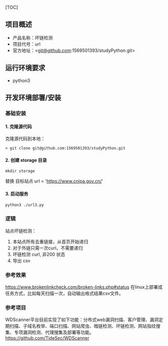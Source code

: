 [TOC]

## 项目概述

* 产品名称：坏链检测
* 项目代号：url
* 官方地址：<git@github.com:1569501393/studyPython.git>

## 运行环境要求

* python3

## 开发环境部署/安装

### 基础安装

#### 1. 克隆源代码

克隆源代码到本地：

	> git clone git@github.com:1569501393/studyPython.git

#### 2. 创建 storage 目录

```
mkdir storage
```

替换 目标站点
url = 'https://www.cnipa.gov.cn/'

#### 3. 启动服务

```bash
python3 ./url3.py 
```

### 逻辑
站点坏链检测：
1. 本站点所有去重链接，从首页开始递归
2. 对于外链只需一次curl，不需要递归
3. 坏链检测 curl, 非200 状态
4. 导出 csv

### 参考效果
<https://www.brokenlinkcheck.com/broken-links.php#status>
在linux上部署成任务方式，比如每天扫描一次，自动输出格式结果csv文件。

### 参考项目
WDScanner平台目前实现了如下功能：分布式web漏洞扫描、客户管理、漏洞定期扫描、子域名枚举、端口扫描、网站爬虫、暗链检测、坏链检测、网站指纹搜集、专项漏洞检测、代理搜集及部署等功能。
<https://github.com/TideSec/WDScanner>
